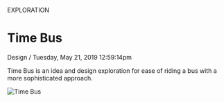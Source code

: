 <p class="type">EXPLORATION</p>

# Time Bus

<p class="meta">Design  /  Tuesday, May 21, 2019 12:59:14pm</p>

Time Bus is an idea and design exploration for ease of riding a bus with a more sophisticated approach.

![Time Bus](https://farooq-agent.web.app/assets/images/works/large/time-bus.jpg)
